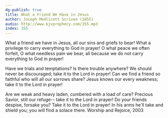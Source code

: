 ```yaml
---
dg-publish: true
title: What a Friend We Have in Jesus
author: Joseph Medlicott Scriven (1855)
audio: http://www.kjvprophecy.com/355.mp3
index: 355
---
```


What a friend we have in Jesus,
all our sins and griefs to bear!
What a privilege to carry
everything to God in prayer!
O what peace we often forfeit,
O what needless pain we bear,
all because we do not carry
everything to God in prayer!

Have we trials and temptations?
Is there trouble anywhere?
We should never be discouraged;
take it to the Lord in prayer!
Can we find a friend so faithful
who will all our sorrows share?
Jesus knows our every weakness;
take it to the Lord in prayer!

Are we weak and heavy laden,
cumbered with a load of care?
Precious Savior, still our refuge--
take it to the Lord in prayer!
Do your friends despise, forsake you?
Take it to the Lord in prayer!
In his arms he'll take and shield you;
you will find a solace there.
Worship and Rejoice, 2003